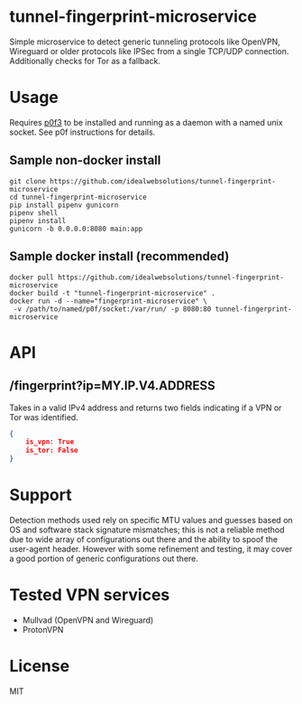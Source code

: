 # tunnel-fingerprint-microservice

Simple microservice to detect generic tunneling protocols like OpenVPN, Wireguard or older protocols like IPSec from a single TCP/UDP connection. Additionally checks for Tor as a fallback.

# Usage
  Requires [p0f3](http://lcamtuf.coredump.cx/p0f3/) to be installed and running as a daemon with a named unix socket. See p0f instructions for details.
  
  ## Sample non-docker install
    git clone https://github.com/idealwebsolutions/tunnel-fingerprint-microservice
    cd tunnel-fingerprint-microservice
    pip install pipenv gunicorn
    pipenv shell
    pipenv install
    gunicorn -b 0.0.0.0:8080 main:app
  ## Sample docker install (recommended)
    docker pull https://github.com/idealwebsolutions/tunnel-fingerprint-microservice
    docker build -t "tunnel-fingerprint-microservice" .
    docker run -d --name="fingerprint-microservice" \
     -v /path/to/named/p0f/socket:/var/run/ -p 8080:80 tunnel-fingerprint-microservice

# API
## /fingerprint?ip=MY.IP.V4.ADDRESS
Takes in a valid IPv4 address and returns two fields indicating if a VPN or Tor was identified.
```json
{
    is_vpn: True
    is_tor: False
}
```

# Support
Detection methods used rely on specific MTU values and guesses based on OS and software stack signature mismatches; this is not a reliable method due to wide array of configurations out there and the ability to spoof the user-agent header. However with some refinement and testing, it may cover a good portion of generic configurations out there.

# Tested VPN services
- Mullvad (OpenVPN and Wireguard)
- ProtonVPN

# License
MIT